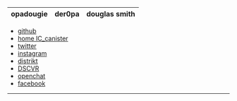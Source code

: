
opadougie | der0pa | douglas smith  
------------ | ------------- | ----------

- [github](https://github.com/der0pa) 
- [home IC_canister](https://lynis-qyaaa-aaaah-aaogq-cai.raw.ic0.app/)  
- [twitter](https://twitter.com/dsv2xm)  
- [instagram](https://www.instagram.com/dougie__/)  
- [distrikt](https://az5sd-cqaaa-aaaae-aaarq-cai.ic0.app/u/der0pa)  
- [DSCVR](https://h5aet-waaaa-aaaab-qaamq-cai.raw.ic0.app/user/DER0PAD)  
- [openchat](https://7e6iv-biaaa-aaaaf-aaada-cai.ic0.app/0ccc5ad1dbb81d49d780a2d24f058fb9)  
- [facebook](https://www.facebook.com/dougie.smith.5454)
---------------------------------------------------------
